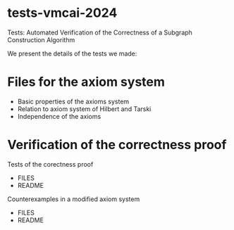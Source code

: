 # tests-vmcai-2024

Tests: Automated Verification of the Correctness of a Subgraph Construction Algorithm

We present the details of the tests we made:

Files for the axiom system
==========================
- Basic properties of the axioms system
- Relation to axiom system of Hilbert and Tarski
- Independence of the axioms

Verification of the correctness proof
=====================================
Tests of the corectness proof
 - FILES
 - README

Counterexamples in a modified axiom system
 - FILES
 - README
